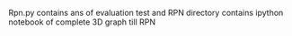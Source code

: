 Rpn.py contains ans of evaluation test and RPN directory contains ipython notebook of complete 3D graph till RPN 
